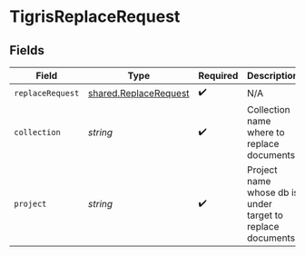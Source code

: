 # TigrisReplaceRequest


## Fields

| Field                                                          | Type                                                           | Required                                                       | Description                                                    |
| -------------------------------------------------------------- | -------------------------------------------------------------- | -------------------------------------------------------------- | -------------------------------------------------------------- |
| `replaceRequest`                                               | [shared.ReplaceRequest](../../models/shared/replacerequest.md) | :heavy_check_mark:                                             | N/A                                                            |
| `collection`                                                   | *string*                                                       | :heavy_check_mark:                                             | Collection name where to replace documents.                    |
| `project`                                                      | *string*                                                       | :heavy_check_mark:                                             | Project name whose db is under target to replace documents.    |